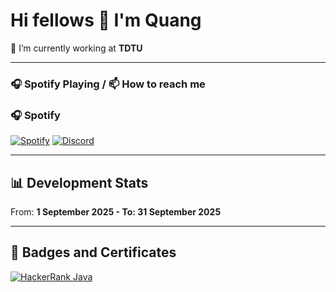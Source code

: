 # Hi fellows 👋 I'm Quang

🔭 I’m currently working at **TDTU**  

---

### 🎧 Spotify Playing / 📫 How to reach me
### 🎧 Spotify
[![Spotify](https://img.shields.io/badge/Spotify-Profile-1DB954?logo=spotify&logoColor=white)](https://open.spotify.com/user/31dw2orb32kyydpudl2bqh2laejy?si=6cef3427ab4d4074)
[![Discord](https://img.shields.io/badge/Discord-springwang__08-5865F2?logo=discord&logoColor=white)](#)

---

## 📊 Development Stats
From: **1 September 2025 - To: 31 September 2025**


---

## 🏅 Badges and Certificates
[![HackerRank Java](https://img.shields.io/badge/HackerRank-Java_Badge-orange?logo=java&logoColor=white)](https://www.hackerrank.com/profile/vxq123)



